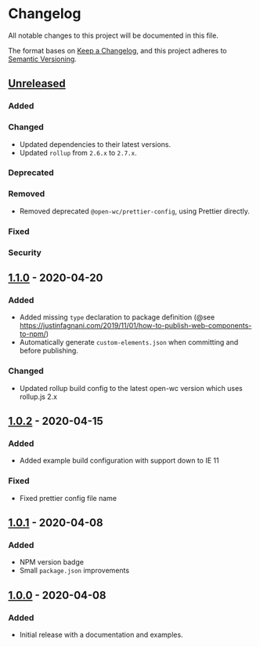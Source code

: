 # Changelog

All notable changes to this project will be documented in this file.

The format bases on [Keep a Changelog](https://keepachangelog.com/en/1.0.0/),
and this project adheres to [Semantic Versioning](https://semver.org/spec/v2.0.0.html).

## [Unreleased]

### Added

### Changed

- Updated dependencies to their latest versions.
- Updated `rollup` from `2.6.x` to `2.7.x`.

### Deprecated

### Removed

- Removed deprecated `@open-wc/prettier-config`, using Prettier directly.

### Fixed

### Security

## [1.1.0] - 2020-04-20

### Added

- Added missing `type` declaration to package definition (@see https://justinfagnani.com/2019/11/01/how-to-publish-web-components-to-npm/)
- Automatically generate `custom-elements.json` when committing and before publishing.

### Changed

- Updated rollup build config to the latest open-wc version which uses rollup.js 2.x

## [1.0.2] - 2020-04-15

### Added

- Added example build configuration with support down to IE 11

### Fixed

- Fixed prettier config file name

## [1.0.1] - 2020-04-08

### Added

- NPM version badge
- Small `package.json` improvements

## [1.0.0] - 2020-04-08

### Added

- Initial release with a documentation and examples.

[Unreleased]: https://github.com/inventage/matomo-opt-out/compare/v1.1.0...HEAD
[1.1.0]: https://github.com/inventage/matomo-opt-out/compare/v1.0.2...v1.1.0
[1.0.2]: https://github.com/inventage/matomo-opt-out/compare/v1.0.1...v1.0.2
[1.0.1]: https://github.com/inventage/matomo-opt-out/compare/v1.0.0...v1.0.1
[1.0.0]: https://github.com/inventage/matomo-opt-out/releases/tag/v1.0.0
